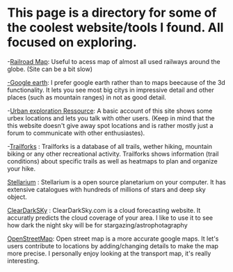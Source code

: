 # This page is a directory for some of the coolest website/tools I found. All focused on exploring.

-[Railroad Map](https://openrailwaymap.org/): Useful to acess map of almost all used railways around the globe. (Site can be a bit slow)

[-Google earth](https://earth.google.com/web/@59.23243203,-118.63634219,747.39594652a,1252734.83597472d,35y,15.61736416h,11.48405004t,-0r/data=OgMKATA): I prefer google earth rather than to maps beecause of the 3d functionality. It lets you see most big citys in impressive detail and other places (such as mountain ranges) in not as good detail. 

-[Urban exploration Ressource](https://www.uer.ca/): A basic account of this site shows some urbex locations and lets you talk with other users. (Keep in mind that the this website doesn't give away spot locations and is rather mostly just a forum to communicate with other enthusiastes).

-[Trailforks](https://www.trailforks.com/trails/) : Trailforks is a database of all trails, wether hiking, mountain biking or any other recreational activity. Trailforks shows information (trail conditions) about specific trails as well as heatmaps to plan and organize your hike. 

[Stellarium](https://stellarium-web.org/) : Stellarium is a open source planetarium on your computer. It has extensive catalogues with hundreds of millions of stars and deep sky object. 

[ClearDarkSKy](https://www.cleardarksky.com/) : ClearDarkSky.com is a cloud forecasting website. It accuratly predicts the cloud coverage of your area. I like to use it to see how dark the night sky will be for stargazing/astrophotagraphy

[OpenStreetMap](https://www.openstreetmap.org/): Open street map is a more accurate google maps. It let's users contribute to locations by adding/changing details to make the map more precise. I personally enjoy looking at the transport map, it's really interesting. 
